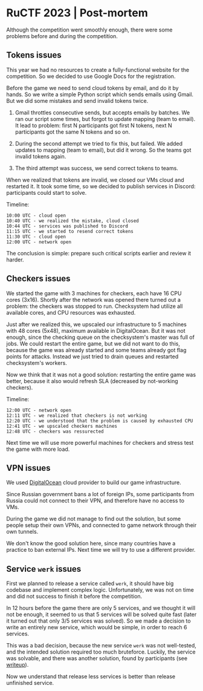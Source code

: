 # RuCTF 2023 | Post-mortem

Although the competition went smoothly enough, there were some problems before and during the competition.

## Tokens issues

This year we had no resources to create a fully-functional website for the competition. So we decided to use Google Docs for the registration.

Before the game we need to send cloud tokens by email, and do it by hands. So we write a simple Python script which sends emails using Gmail. But we did some mistakes and send invalid tokens twice.

1. Gmail throttles consecutive sends, but accepts emails by batches. We ran our script some times, but forgot to update mapping (team to email). It lead to problem: first N participants got first N tokens, next N participants got the same N tokens and so on.

2. During the second attempt we tried to fix this, but failed. We added updates to mapping (team to email), but did it wrong. So the teams got invalid tokens again.

3. The third attempt was success, we send correct tokens to teams.

When we realized that tokens are invalid, we closed our VMs cloud and restarted it. It took some time, so we decided to publish services in Discord: participants could start to solve.

Timeline:

```
10:00 UTC - cloud open
10:40 UTC - we realized the mistake, cloud closed
10:44 UTC - services was published to Discord
11:15 UTC - we started to resend correct tokens
11:30 UTC - cloud open
12:00 UTC - network open
```

The conclusion is simple: prepare such critical scripts earlier and review it harder.

## Checkers issues

We started the game with 3 machines for checkers, each have 16 CPU cores (3x16). Shortly after the network was opened there turned out a problem: the checkers was stopped to run. Checksystem had utilize all available cores, and CPU resources was exhausted.

Just after we realized this, we upscaled our infrastructure to 5 machines with 48 cores (5x48), maximum available in DigitalOcean. But it was not enough, since the checking queue on the checksystem's master was full of jobs. We could restart the entire game, but we did not want to do this, because the game was already started and some teams already got flag points for attacks. Instead we just tried to drain queues and restarted checksystem's workers.

Now we think that it was not a good solution: restarting the entire game was better, because it also would refresh SLA (decreased by not-working checkers).

Timeline:

```
12:00 UTC - network open
12:11 UTC - we realized that checkers is not working
12:20 UTC - we understood that the problem is caused by exhausted CPU
12:41 UTC - we upscaled checkers machines
12:48 UTC - checkers was ressurected
```

Next time we will use more powerful machines for checkers and stress test the game with more load.

## VPN issues

We used [DigitalOcean](https://www.digitalocean.com/) cloud provider to build our game infrastructure.

Since Russian government bans a lot of foreign IPs, some participants from Russia could not connect to their VPN, and therefore have no access to VMs.

During the game we did not manage to find out the solution, but some people setup their own VPNs, and connected to game network through their own tunnels.

We don't know the good solution here, since many countries have a practice to ban external IPs. Next time we will try to use a different provider.

## Service `werk` issues

First we planned to release a service called `werk`, it should have big codebase and implement complex logic. Unfortunately, we was not on time and did not success to finish it before the competition.

In 12 hours before the game there are only 5 services, and we thought it will not be enough, it seemed to us that 5 services will be solved quite fast (later it turned out that only 3/5 services was solved). So we made a decision to write an entirely new service, which would be simple, in order to reach 6 services.

This was a bad decision, because the new service `werk` was not well-tested, and the intended solution required too much bruteforce. Luckily, the service was solvable, and there was another solution, found by participants (see [writeup](/writeups/werk/)).

Now we understand that release less services is better than release unfinished service.
